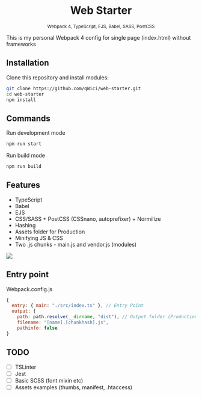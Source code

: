 <h1 align="center">Web Starter</h1>
<p align="center">
  <sub>Webpack 4, TypeScript, EJS, Babel, SASS, PostCSS<sub>
</p>

This is my personal Webpack 4 config for single page (index.html) without frameworks

## Installation

Clone this repository and install modules:

```bash
git clone https://github.com/qWici/web-starter.git
cd web-starter
npm install
```

## Commands

Run development mode

```bash
npm run start
```

Run build mode

```bash
npm run build
```

## Features

- TypeScript
- Babel
- EJS
- CSS/SASS + PostCSS (CSSnano, autoprefixer) + Normilize
- Hashing
- Assets folder for Production
- Minifying JS & CSS
- Two .js chunks - main.js and vendor.js (modules)

![](./docs/split.png)

## Entry point

Webpack.config.js

```javascript
{
  entry: { main: "./src/index.ts" }, // Entry Point
  output: {
    path: path.resolve(__dirname, "dist"), // Output folder (Production)
    filename: "[name].[chunkhash].js",
    pathinfo: false
}
```

## TODO

- [ ] TSLinter
- [ ] Jest
- [ ] Basic SCSS (font mixin etc)
- [ ] Assets examples (thumbs, manifest, .htaccess)
